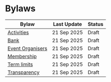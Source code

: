 # Bylaws

| Bylaw                                   | Last Update | Status |
| --------------------------------------- | ----------- | ------ |
| [Activities](activities.md)             | 21 Sep 2025 | Draft  |
| [Bank](bank.md)                         | 21 Sep 2025 | Draft  |
| [Event Organisers](event_organisers.md) | 21 Sep 2025 | Draft  |
| [Membership](membership.md)             | 21 Sep 2025 | Draft  |
| [Term limits](term_limits.md)           | 21 Sep 2025 | Draft  |
| [Transparency](transparency.md)         | 21 Sep 2025 | Draft  |
